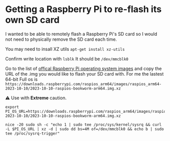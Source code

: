 # Getting a Raspberry Pi to re-flash its own SD card

I wanted to be able to remotely flash a Raspberry Pi's SD card so I would not need to physically remove the SD card each time.

You may need to insall XZ utils
`apt-get install xz-utils`

Confirm write location with 
`lsblk`
It should be `/dev/mmcblk0`

Go to the list of [offical Raspberry Pi operating system images](https://www.raspberrypi.com/software/operating-systems/) and copy the URL of the .img you would like to flash your SD card with. For me the lastest 64-bit Full os is `https://downloads.raspberrypi.com/raspios_arm64/images/raspios_arm64-2023-10-10/2023-10-10-raspios-bookworm-arm64.img.xz`

⚠️ Use with <b>Extreme</b> caution.
```
export PI_OS_URL=https://downloads.raspberrypi.com/raspios_arm64/images/raspios_arm64-2023-10-10/2023-10-10-raspios-bookworm-arm64.img.xz

nice -20 sudo sh -c "echo 1 | sudo tee /proc/sys/kernel/sysrq && curl -L $PI_OS_URL | xz -d | sudo dd bs=4M of=/dev/mmcblk0 && echo b | sudo tee /proc/sysrq-trigger"
```